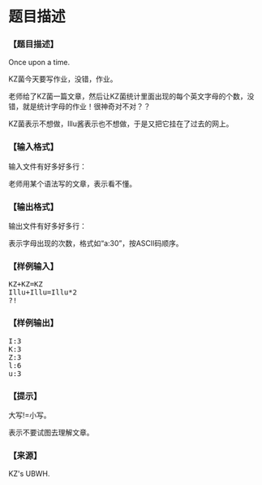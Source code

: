 # 题目描述


<h3>
【题目描述】
</h3>
<p>
Once upon a time.
</p>
<p>
KZ菌今天要写作业，没错，作业。
</p>
<p>
老师给了KZ菌一篇文章，然后让KZ菌统计里面出现的每个英文字母的个数，没错，就是统计字母的作业！很神奇对不对？？
</p>
<p>
KZ菌表示不想做，Illu酱表示也不想做，于是又把它挂在了过去的网上。
</p>
<h3>
【输入格式】
</h3>
<p>
输入文件有好多好多行：
</p>
<p>
老师用某个语法写的文章，表示看不懂。
</p>
<h3>
【输出格式】
</h3>
<p>
输出文件有好多好多行：
</p>
<p>
表示字母出现的次数，格式如“a:30”，按ASCII码顺序。
</p>
<h3>
【样例输入】
</h3>
<pre>KZ+KZ=KZ
Illu+Illu=Illu*2
?!
</pre>
<h3>
【样例输出】
</h3>
<pre>I:3
K:3
Z:3
l:6
u:3
</pre>
<h3>
【提示】
</h3>
<p>
大写!=小写。
</p>
<p>
表示不要试图去理解文章。
</p>
<h3>
【来源】
</h3>
<p>
KZ&#39;s UBWH.
</p>
